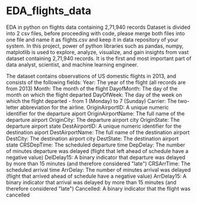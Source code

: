 # EDA_flights_data
EDA in python on flights data containing 2,71,940 records
Dataset is divided into 2 csv files, before proceeding with code, please merge both files into one file and name it as flights.csv and keep it in data repository of your system.
In this project, power of python libraries such as pandas, numpy, matplotlib is used to explore, analyze, visualize, and gain insights from vast dataset containing 2,71,940 records.
It is the first and most important part of data analyst, scientist, and machine learning engineer.

The dataset contains observations of US domestic flights in 2013, and consists of the following fields:
Year: The year of the flight (all records are from 2013)
Month: The month of the flight
DayofMonth: The day of the month on which the flight departed
DayOfWeek: The day of the week on which the flight departed - from 1 (Monday) to 7 (Sunday)
Carrier: The two-letter abbreviation for the airline.
OriginAirportID: A unique numeric identifier for the departure aiport
OriginAirportName: The full name of the departure airport
OriginCity: The departure airport city
OriginState: The departure airport state
DestAirportID: A unique numeric identifier for the destination aiport
DestAirportName: The full name of the destination airport
DestCity: The destination airport city
DestState: The destination airport state
CRSDepTime: The scheduled departure time
DepDelay: The number of minutes departure was delayed (flight that left ahead of schedule have a negative value)
DelDelay15: A binary indicator that departure was delayed by more than 15 minutes (and therefore considered "late")
CRSArrTime: The scheduled arrival time
ArrDelay: The number of minutes arrival was delayed (flight that arrived ahead of schedule have a negative value)
ArrDelay15: A binary indicator that arrival was delayed by more than 15 minutes (and therefore considered "late")
Cancelled: A binary indicator that the flight was cancelled

